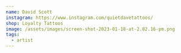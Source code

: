```yaml
---
name: David Scott
instagram: https://www.instagram.com/quietdavetattoos/
shop: Loyalty Tattoos
image: /assets/images/screen-shot-2023-01-18-at-2.02.16-pm.png
tags:
  - artist
---
```

